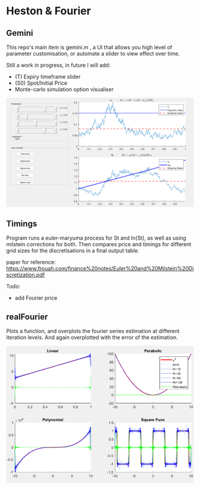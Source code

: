# Heston & Fourier

## Gemini
This repo's main item is gemini.m , a UI that allows you high level of parameter customisation, or automate a slider to view effect over time.

Still a work in progress, in future I will add:
- (T) Expiry timeframe slider
- (S0) Spot/Initial Price
- Monte-carlo simulation option visualiser

![alt text](image/hestonss.png)

## Timings

Program runs a euler-maryuma process for St and ln(St), as well as using milstein corrections for both.
Then compares price and timings for different grid sizes for the discretisations in a final output table.

paper for reference:
https://www.frouah.com/finance%20notes/Euler%20and%20Milstein%20Discretization.pdf

Todo:
- add Fourier price

## realFourier

Plots a function, and overplots the fourier series estimation at different iteration levels. 
And again overplotted with the error of the estimation.

![alt text](image/fourier.png)
